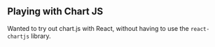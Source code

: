 ## Playing with Chart JS

Wanted to try out chart.js with React, without having to use the <code>react-chartjs</code> library.